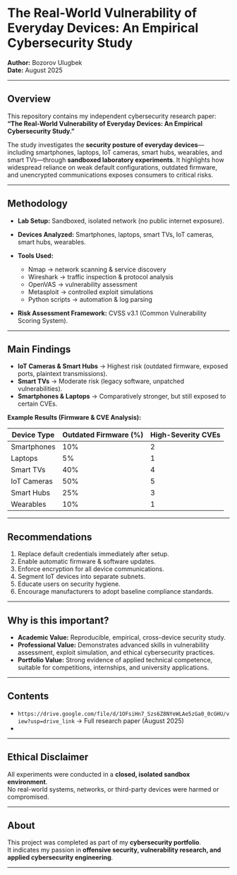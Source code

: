 # The Real-World Vulnerability of Everyday Devices: An Empirical Cybersecurity Study  

 **Author:** Bozorov Ulugbek  
 **Date:** August 2025  

---

## Overview  
This repository contains my independent cybersecurity research paper:  
**“The Real-World Vulnerability of Everyday Devices: An Empirical Cybersecurity Study.”**  

The study investigates the **security posture of everyday devices**—including smartphones, laptops, IoT cameras, smart hubs, wearables, and smart TVs—through **sandboxed laboratory experiments**. It highlights how widespread reliance on weak default configurations, outdated firmware, and unencrypted communications exposes consumers to critical risks.  

---

## Methodology  

- **Lab Setup:** Sandboxed, isolated network (no public internet exposure).  
- **Devices Analyzed:** Smartphones, laptops, smart TVs, IoT cameras, smart hubs, wearables.  
- **Tools Used:**  
  - Nmap → network scanning & service discovery  
  - Wireshark → traffic inspection & protocol analysis  
  - OpenVAS → vulnerability assessment  
  - Metasploit → controlled exploit simulations  
  - Python scripts → automation & log parsing  

- **Risk Assessment Framework:** CVSS v3.1 (Common Vulnerability Scoring System).  

---

## Main Findings  

- **IoT Cameras & Smart Hubs** → Highest risk (outdated firmware, exposed ports, plaintext transmissions).  
- **Smart TVs** → Moderate risk (legacy software, unpatched vulnerabilities).  
- **Smartphones & Laptops** → Comparatively stronger, but still exposed to certain CVEs.  

**Example Results (Firmware & CVE Analysis):**

| Device Type   | Outdated Firmware (%) | High-Severity CVEs |
|---------------|------------------------|---------------------|
| Smartphones   | 10%                   | 2                   |
| Laptops       | 5%                    | 1                   |
| Smart TVs     | 40%                   | 4                   |
| IoT Cameras   | 50%                   | 5                   |
| Smart Hubs    | 25%                   | 3                   |
| Wearables     | 10%                   | 1                   |

---

## Recommendations  

1. Replace default credentials immediately after setup.  
2. Enable automatic firmware & software updates.  
3. Enforce encryption for all device communications.  
4. Segment IoT devices into separate subnets.  
5. Educate users on security hygiene.  
6. Encourage manufacturers to adopt baseline compliance standards.  

---

## Why is this important?

- **Academic Value:** Reproducible, empirical, cross-device security study.  
- **Professional Value:** Demonstrates advanced skills in vulnerability assessment, exploit simulation, and ethical cybersecurity practices.  
- **Portfolio Value:** Strong evidence of applied technical competence, suitable for competitions, internships, and university applications.  

---

## Contents  

- `https://drive.google.com/file/d/1OFsiHn7_Szs6Z8NYeWLAe5zGa0_0cGHU/view?usp=drive_link` → Full research paper (August 2025)  
-  

---

##  Ethical Disclaimer  

All experiments were conducted in a **closed, isolated sandbox environment**.  
No real-world systems, networks, or third-party devices were harmed or compromised.  

---

## About  

This project was completed as part of my **cybersecurity portfolio**.  
It indicates my passion in **offensive security, vulnerability research, and applied cybersecurity engineering**.  

---
